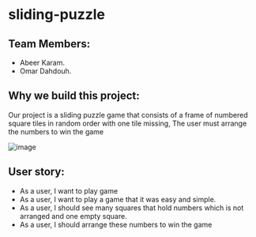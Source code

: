 # sliding-puzzle

## Team Members:

- Abeer Karam.
- Omar Dahdouh.

## Why we build this project:

Our project is a sliding puzzle game that consists of a frame of numbered square tiles in random order with one tile missing, The user must arrange the numbers to win the game

![image](https://user-images.githubusercontent.com/41539949/80607630-68dada00-8a3e-11ea-92fe-07e1d767c920.png)

## User story:
- As a user, I want to play game
- As a user, I want to play a game that it was easy and simple.
- As a user, I should see many squares that hold numbers which is not arranged and one empty square. 
- As a user, I should arrange these numbers to win the game
